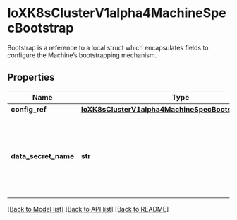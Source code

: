 # IoXK8sClusterV1alpha4MachineSpecBootstrap

Bootstrap is a reference to a local struct which encapsulates fields to configure the Machine’s bootstrapping mechanism.
## Properties
Name | Type | Description | Notes
------------ | ------------- | ------------- | -------------
**config_ref** | [**IoXK8sClusterV1alpha4MachineSpecBootstrapConfigRef**](IoXK8sClusterV1alpha4MachineSpecBootstrapConfigRef.md) |  | [optional] 
**data_secret_name** | **str** | DataSecretName is the name of the secret that stores the bootstrap data script. If nil, the Machine should remain in the Pending state. | [optional] 

[[Back to Model list]](../README.md#documentation-for-models) [[Back to API list]](../README.md#documentation-for-api-endpoints) [[Back to README]](../README.md)


